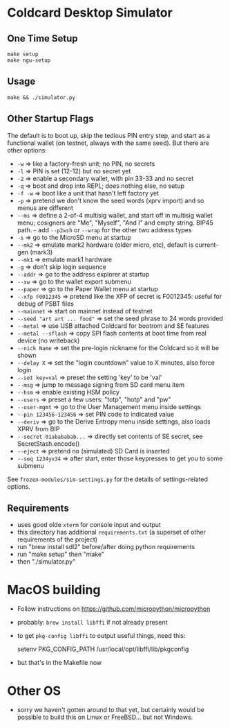 # Coldcard Desktop Simulator

## One Time Setup

    make setup
    make ngu-setup

## Usage

    make && ./simulator.py


## Other Startup Flags

The default is to boot up, skip the tedious PIN entry step, and start as a functional
wallet (on testnet, always with the same seed). But there are other options:

- `-w` => like a factory-fresh unit; no PIN, no secrets
- `-l` => PIN is set (12-12) but no secret yet
- `-2` => enable a secondary wallet, with pin 33-33 and no secret
- `-q` => boot and drop into REPL; does nothing else, no setup
- `-f -w` => boot like a unit that hasn't left factory yet
- `-p` => pretend we don't know the seed words (xprv import) and so menus are different
- `--ms` => define a 2-of-4 multisig wallet, and start off in multisig wallet menu; cosigners are
            "Me", "Myself", "And I" and empty string. BIP45 path.
        - add `--p2wsh` or `--wrap` for the other two address types
- `-s` => go to the MicroSD menu at startup
- `--mk2` => emulate mark2 hardware (older micro, etc), default is current-gen (mark3)
- `--mk1` => emulate mark1 hardware
- `-g` => don't skip login sequence
- `--addr` => go to the address explorer at startup
- `--xw` => go to the wallet export submenu
- `--paper` => go to the Paper Wallet menu at startup
- `--xfp F0012345` => pretend like the XFP of secret is F0012345: useful for debug of PSBT files
- `--mainnet` => start on mainnet instead of testnet
- `--seed "art art ... food"` => set the seed phrase to 24 words provided
- `--metal` => use USB attached Coldcard for bootrom and SE features
- `--metal --sflash` => copy SPI flash contents at boot time from real device (no writeback)
- `--nick Name` => set the pre-login nickname for the Coldcard so it will be shown
- `--delay X` => set the "login countdown" value to X minutes, also force login
- `--set key=val` => preset the setting 'key' to be 'val' 
- `--msg` => jump to message signing from SD card menu item
- `--hsm` => enable existing HSM policy
- `--users` => preset a few users: "totp", "hotp" and "pw"
- `--user-mgmt` => go to the User Management menu inside settings
- `--pin 123456-123456` => set PIN code to indicated value
- `--deriv` => go to the Derive Entropy menu inside settings, also loads XPRV from BIP
- `--secret 01abababab...` => directly set contents of SE secret, see SecretStash.encode()
- `--eject` => pretend no (simulated) SD Card is inserted
- `--seq 1234yx34` => after start, enter those keypresses to get you to some submenu


See `frozen-modules/sim-settings.py` for the details of settings-related options.

## Requirements

- uses good olde `xterm` for console input and output
- this directory has additional `requirements.txt` (a superset of other requirements of the project)
- run "brew install sdl2" before/after doing python requirements
- run "make setup" then "make"
- then "./simulator.py"

# MacOS building

- Follow instructions on <https://github.com/micropython/micropython>
- probably: `brew install libffi` if not already present
- to get `pkg-config libffi` to output useful things, need this:

    setenv PKG_CONFIG_PATH /usr/local/opt/libffi/lib/pkgconfig

- but that's in the Makefile now

# Other OS

- sorry we haven't gotten around to that yet, but certainly would be possible to build
  this on Linux or FreeBSD... but not Windows.


